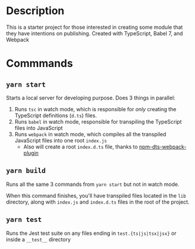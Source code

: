 # Description

This is a starter project for those interested in creating some module that they have
intentions on publishing. Created with TypeScript, Babel 7, and Webpack

# Commmands

## `yarn start`

Starts a local server for developing purpose. Does 3 things in parallel:

1. Runs `tsc` in watch mode, which is responsible for _only_ creating the TypeScript
definitions (`d.ts`) files.
2. Runs `babel` in watch mode, responsible for transpiling the TypeScript files into JavaScript
3. Runs `webpack` in watch mode, which compiles all the transpiled JavaScript files into one root
`index.js`
    * Also will create a root `index.d.ts` file, thanks to [npm-dts-webpack-plugin](https://github.com/vytenisu/npm-dts-webpack-plugin)

## `yarn build`

Runs all the same 3 commands from `yarn start` but not in watch mode.

When this command finishes, you'll have transpiled files located in the `lib` directory, along
with `index.js` and `index.d.ts` files in the root of the project.

## `yarn test`

Runs the Jest test suite on any files ending in `test.{ts|js|tsx|jsx}` or inside a `__test__` directory